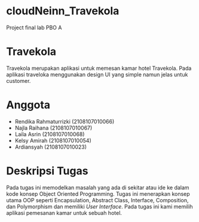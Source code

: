 # cloudNeinn_Travekola
Project final lab PBO A

# Travekola
Travekola merupakan aplikasi untuk memesan kamar hotel Travekola. 
Pada aplikasi traveloka menggunakan design UI yang simple namun jelas untuk customer.

# Anggota
- Rendika Rahmaturrizki (2108107010066)
- Najla Raihana (2108107010067)
- Laila Asrin (2108107010068)
- Kelsy Amirah (2108107010054)
- Ardiansyah (2108107010023)

# Deskripsi Tugas
Pada tugas ini memodelkan masalah yang ada di sekitar atau ide ke dalam kode konsep Object Oriented Programming. Tugas ini menerapkan konsep utama OOP seperti Encapsulation, Abstract Class, Interface, Composition, dan Polymorphism dan memiliki *User Interface*. Pada tugas ini kami memilih aplikasi pemesanan kamar untuk sebuah hotel.
